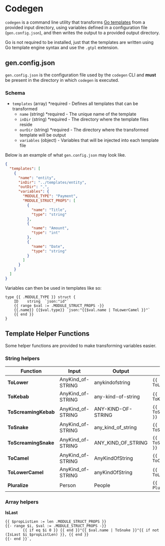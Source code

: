 # Codegen

`codegen` is a command line utility that transforms [Go templates](<(https://pkg.go.dev/text/template)>) from a provided input directory, using variables defined in a configuration file (`gen.config.json`), and then writes the output to a provided output directory.

Go is not required to be installed, just that the templates are written using Go template engine syntax and use the `.gtpl` extension.

## gen.config.json

`gen.config.json` is the configuration file used by the `codegen` CLI and **must** be present in the directory in which `codegen` is executed.

### Schema

- `templates` (array) \*required - Defines all templates that can be transformed
  - `name` (string) \*required - The unique name of the template
  - `inDir` (string) \*required - The directory where the template files reside
  - `ourDir` (string) \*required - The directory where the transformed template will be output
  - `variables` (object) - Variables that will be injected into each template file

Below is an example of what `gen.config.json` may look like.

```json
{
  "templates": [
    {
      "name": "entity",
      "inDir": "../templates/entity",
      "outDir": ".",
      "variables": {
        "MODULE_TYPE": "Payment",
        "MODULE_STRUCT_PROPS": [
          {
            "name": "Title",
            "type": "string"
          },
          {
            "name": "Amount",
            "type": "int"
          },
          {
            "name": "Date",
            "type": "string"
          }
        ]
      }
    }
  ]
}
```

Variables can then be used in templates like so:

```gotpl
type {{ .MODULE_TYPE }} struct {
	ID    string  `json:"id"`
	{{ range $val := .MODULE_STRUCT_PROPS -}}
	{{.name}} {{$val.type}} `json:"{{$val.name | ToLowerCamel }}"`
	{{ end }}
}
```

## Template Helper Functions

Some helper functions are provided to make transforming variables easier.

### String helpers

| Function             | Input             | Output             | Usage                                 |
| -------------------- | ----------------- | ------------------ | ------------------------------------- |
| **ToLower**          | AnyKind_of-STRING | anykindofstring    | `{{ .MyString \| ToLower }}`          |
| **ToKebab**          | AnyKind_of-STRING | any-kind-of-string | `{{ .MyString \| ToKebab }}`          |
| **ToScreamingKebab** | AnyKind_of-STRING | ANY-KIND-OF-STRING | `{{ .MyString \| ToScreamingKebab }}` |
| **ToSnake**          | AnyKind_of-STRING | any_kind_of_string | `{{ .MyString \| ToSnake }}`          |
| **ToScreamingSnake** | AnyKind_of-STRING | ANY_KIND_OF_STRING | `{{ .MyString \| ToScreamingSnake }}` |
| **ToCamel**          | AnyKind_of-STRING | AnyKindOfString    | `{{ .MyString \| ToCamel }}`          |
| **ToLowerCamel**     | AnyKind_of-STRING | anyKindOfString    | `{{ .MyString \| ToLowerCamel }}`     |
| **Pluralize**        | Person            | People             | `{{ .MyString \| Pluralize }}`        |

### Array helpers

**IsLast**

```
{{ $propListLen := len .MODULE_STRUCT_PROPS }}
{{- range $i, $val := .MODULE_STRUCT_PROPS -}}
		{{ if eq $i 0 }} {{ end }}"{{ $val.name | ToSnake }}"{{ if not (IsLast $i $propListLen) }}, {{ end }}
{{- end }}`,
```
